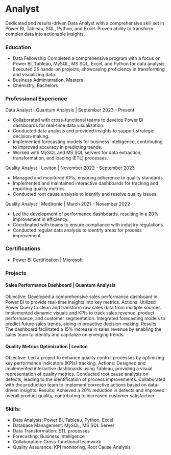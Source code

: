 # Analyst
Dedicated and results-driven Data Analyst with a comprehensive skill set in Power BI, Tableau, SQL, Python, and Excel. Proven ability to transform complex data into actionable insights. 

### Education

- Data Fellowship
Completed a comprehensive program with a focus on Power BI, Tableau, MySQL, MS SQL, Excel, and Python for data analysis.
Executed 25 hands-on projects, showcasing proficiency in transforming and visualizing data.
- Business Administration, Masters
- Chemistry, Bachelors

### Professional Experience

Data Analyst | Quantum Analysis | September 2023 - Present
- Collaborated with cross-functional teams to develop Power BI dashboards for real-time data visualization.
- Conducted data analysis and provided insights to support strategic decision-making.
- Implemented forecasting models for business intelligence, contributing to improved accuracy in predicting trends.
- Worked with MySQL and MS SQL servers for data extraction, transformation, and loading (ETL) processes.
  
Quality Analyst | Leviton | November 2022 - September 2023
- Managed and monitored KPIs, ensuring adherence to quality standards.
- Implemented and maintained interactive dashboards for tracking and reporting quality metrics.
- Conducted root cause analysis to identify and resolve quality issues.
  
Quality Analyst | Medtronic | March 2021 - November 2022
- Led the development of performance dashboards, resulting in a 20% improvement in efficiency.
- Coordinated with teams to ensure compliance with industry regulations.
- Conducted regular data analysis to identify areas for process improvement.

### Certifications
- Power BI Certification | Microsoft

### Projects
#### Sales Performance Dashboard | Quantum Analysis
Objective: Developed a comprehensive sales performance dashboard in Power BI to provide real-time insights into key metrics.
Actions:
Utilized Power Query to clean and transform raw sales data from multiple sources.
Implemented dynamic visuals and KPIs to track sales revenue, product performance, and customer segmentation.
Integrated forecasting models to predict future sales trends, aiding in proactive decision-making.
Results: The dashboard facilitated a 15% increase in sales revenue by enabling the sales team to identify and capitalize on emerging trends.

#### Quality Metrics Optimization | Leviton
Objective: Led a project to enhance quality control processes by optimizing key performance indicators (KPIs) tracking.
Actions:
Designed and implemented interactive dashboards using Tableau, providing a visual representation of quality metrics.
Conducted root cause analysis on defects, leading to the identification of process improvements.
Collaborated with the production team to implement corrective actions based on data-driven insights.
Results: Achieved a 20% reduction in defects and improved overall product quality, contributing to increased customer satisfaction.

### Skills:
- Data Analysis: Power BI, Tableau, Python, Excel
- Database Management: MySQL, MS SQL Server
- Data Transformation: ETL processes
- Forecasting: Business Intelligence
- Collaboration: Cross-functional teamwork
- Quality Assurance: KPI monitoring, Root Cause Analysis
